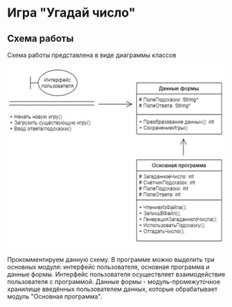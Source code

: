 # Игра "Угадай число"

## Схема работы

Схема работы представлена в виде диаграммы классов

![Схема работы](SCHEME_WORK.png)

Прокомментируем данную схему. В программе можно выделить три основных модуля: интерфейс пользователя, основная программа и данные формы. Интерфейс пользователя осуществляет взаимодействие пользователя с программой. Данные формы - модуль-промежуточное хранилище введённых пользователем данных, которые обрабатывает модуль "Основная программа".
